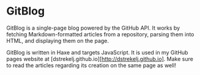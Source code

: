 # GitBlog

GitBlog is a single-page blog powered by the GitHub API. It works by fetching Markdown-formatted articles from a repository, parsing them into HTML, and displaying them on the page.

GitBlog is written in Haxe and targets JavaScript. It is used in my GitHub pages website at [dstrekelj.github.io][http://dstrekelj.github.io]. Make sure to read the articles regarding its creation on the same page as well!